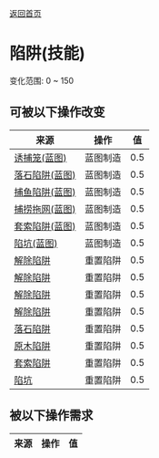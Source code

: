 [返回首页](index.md)  
# 陷阱(技能)  
变化范围: 0 ~ 150  
## 可被以下操作改变  
来源  |  操作  |  值  
----  |  ----  |  ----  
[诱捕笼(蓝图)](Bp_CageTrap.md)  |  蓝图制造  |  0.5  
[落石陷阱(蓝图)](Bp_DeadfallTrap.md)  |  蓝图制造  |  0.5  
[捕鱼陷阱(蓝图)](Bp_FishTrap.md)  |  蓝图制造  |  0.5  
[捕捞拖网(蓝图)](Bp_RaftFishTrap.md)  |  蓝图制造  |  0.5  
[套索陷阱(蓝图)](Bp_SnareTrap.md)  |  蓝图制造  |  0.5  
[陷坑(蓝图)](Bp_TrappingPit.md)  |  蓝图制造  |  0.5  
[解除陷阱](CageTrapPlacedTriggered.md)  |  重置陷阱  |  0.5  
[解除陷阱](CageTrapPlacedTriggeredPartridgeFemale.md)  |  重置陷阱  |  0.5  
[解除陷阱](CageTrapPlacedTriggeredPartridgeMale.md)  |  重置陷阱  |  0.5  
[解除陷阱](CageTrapPlacedTriggeredSeagull.md)  |  重置陷阱  |  0.5  
[落石陷阱](DeadfallTrapTriggered.md)  |  重置陷阱  |  0.5  
[原木陷阱](LogTrapTriggered.md)  |  重置陷阱  |  0.5  
[套索陷阱](SnareTrapTriggered.md)  |  重置陷阱  |  0.5  
[陷坑](TrappingPitTriggered.md)  |  重置陷阱  |  0.5  
## 被以下操作需求  
来源  |  操作  |  值  
----  |  ----  |  ----  
